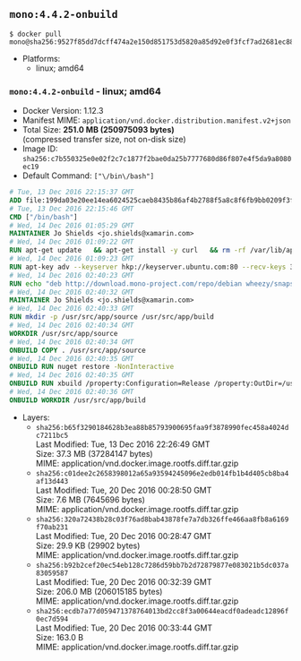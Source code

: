 ## `mono:4.4.2-onbuild`

```console
$ docker pull mono@sha256:9527f85dd7dcff474a2e150d851753d5820a85d92e0f3fcf7ad2681ec882bf0a
```

-	Platforms:
	-	linux; amd64

### `mono:4.4.2-onbuild` - linux; amd64

-	Docker Version: 1.12.3
-	Manifest MIME: `application/vnd.docker.distribution.manifest.v2+json`
-	Total Size: **251.0 MB (250975093 bytes)**  
	(compressed transfer size, not on-disk size)
-	Image ID: `sha256:c7b550325e0e02f2c7c1877f2bae0da25b7777680d86f807e4f5da9a8080ec19`
-	Default Command: `["\/bin\/bash"]`

```dockerfile
# Tue, 13 Dec 2016 22:15:37 GMT
ADD file:199da03e20ee14ea6024525caeb8435b86af4b2788f5a8c8f6fb9bb0209f3fff in / 
# Tue, 13 Dec 2016 22:15:46 GMT
CMD ["/bin/bash"]
# Wed, 14 Dec 2016 01:05:29 GMT
MAINTAINER Jo Shields <jo.shields@xamarin.com>
# Wed, 14 Dec 2016 01:09:22 GMT
RUN apt-get update   && apt-get install -y curl   && rm -rf /var/lib/apt/lists/*
# Wed, 14 Dec 2016 01:09:23 GMT
RUN apt-key adv --keyserver hkp://keyserver.ubuntu.com:80 --recv-keys 3FA7E0328081BFF6A14DA29AA6A19B38D3D831EF
# Wed, 14 Dec 2016 02:40:23 GMT
RUN echo "deb http://download.mono-project.com/repo/debian wheezy/snapshots/4.4.2.11 main" > /etc/apt/sources.list.d/mono-xamarin.list   && apt-get update   && apt-get install -y binutils mono-devel ca-certificates-mono fsharp mono-vbnc nuget referenceassemblies-pcl   && rm -rf /var/lib/apt/lists/* /tmp/*
# Wed, 14 Dec 2016 02:40:32 GMT
MAINTAINER Jo Shields <jo.shields@xamarin.com>
# Wed, 14 Dec 2016 02:40:33 GMT
RUN mkdir -p /usr/src/app/source /usr/src/app/build
# Wed, 14 Dec 2016 02:40:34 GMT
WORKDIR /usr/src/app/source
# Wed, 14 Dec 2016 02:40:34 GMT
ONBUILD COPY . /usr/src/app/source
# Wed, 14 Dec 2016 02:40:35 GMT
ONBUILD RUN nuget restore -NonInteractive
# Wed, 14 Dec 2016 02:40:35 GMT
ONBUILD RUN xbuild /property:Configuration=Release /property:OutDir=/usr/src/app/build/
# Wed, 14 Dec 2016 02:40:36 GMT
ONBUILD WORKDIR /usr/src/app/build
```

-	Layers:
	-	`sha256:b65f3290184628b3ea88b85793900695faa9f3878990fec458a4024dc7211bc5`  
		Last Modified: Tue, 13 Dec 2016 22:26:49 GMT  
		Size: 37.3 MB (37284147 bytes)  
		MIME: application/vnd.docker.image.rootfs.diff.tar.gzip
	-	`sha256:c01dee2c2658398012a65a93594245096e2edb014fb1b4d405cb8ba4af13d443`  
		Last Modified: Tue, 20 Dec 2016 00:28:50 GMT  
		Size: 7.6 MB (7645696 bytes)  
		MIME: application/vnd.docker.image.rootfs.diff.tar.gzip
	-	`sha256:320a72438b28c03f76ad8bab43878fe7a7db326ffe466aa8fb8a6169f70ab231`  
		Last Modified: Tue, 20 Dec 2016 00:28:47 GMT  
		Size: 29.9 KB (29902 bytes)  
		MIME: application/vnd.docker.image.rootfs.diff.tar.gzip
	-	`sha256:b92b2cef20ec54eb128c7286d59bb7b2d72879877e083021b5dc037a83059587`  
		Last Modified: Tue, 20 Dec 2016 00:32:39 GMT  
		Size: 206.0 MB (206015185 bytes)  
		MIME: application/vnd.docker.image.rootfs.diff.tar.gzip
	-	`sha256:ecdb7a77d059471378764013bd2cc8f3a00644eacdf0adeadc12896f0ec7d594`  
		Last Modified: Tue, 20 Dec 2016 00:33:44 GMT  
		Size: 163.0 B  
		MIME: application/vnd.docker.image.rootfs.diff.tar.gzip
